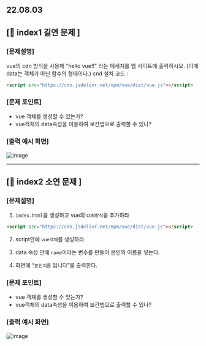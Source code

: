 ## 22.08.03

## [🐼 index1 길연 문제 ]

### [문제설명]

vue의 cdn 방식을 사용해 "hello vue!!" 라는 메세지를 웹 사이트에 출력하시오. (이때 data는 객체가 아닌 함수의 형태이다.)
cnd 설치 코드 :

```html
<script src="https://cdn.jsdelivr.net/npm/vue/dist/vue.js"></script>
```

### [문제 포인트]

- vue 객체를 생성할 수 있는가?
- vue객체의 data속성을 이용하여 보간법으로 출력할 수 있나?

### [출력 예시 화면]

![image](https://user-images.githubusercontent.com/109563072/183394239-45815aa4-638f-4d35-b980-7356d59d71ed.png)

<hr/>

## [🦊 index2 소연 문제 ]

### [문제설명]

1. `index.html`을 생성하고 vue의 `CDN방식`을 추가하라

```html
<script src="https://cdn.jsdelivr.net/npm/vue/dist/vue.js"></script>
```

2. script안에 `vue객체`를 생성하라

3. data 속성 안에 `name`이라는 변수를 만들어 본인의 이름을 넣는다.

4. 화면에 “`본인이름` 입니다”를 출력한다.

### [문제 포인트]

- vue 객체를 생성할 수 있는가?
- vue객체의 data속성을 이용하여 보간법으로 출력할 수 있나?

### [출력 예시 화면]

![image](https://user-images.githubusercontent.com/109563072/183394048-4b00016c-8990-44ea-9f8b-4d82a6a7b22c.png)
